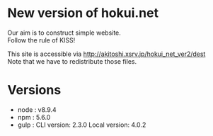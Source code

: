 # New version of hokui.net 
Our aim is to construct simple website.   
Follow the rule of KISS! 

This site is accessible via http://akitoshi.xsrv.jp/hokui_net_ver2/dest   
Note that we have to redistribute those files.  


# Versions 
- node : v8.9.4
- npm : 5.6.0
- gulp : 
CLI version: 2.3.0
Local version: 4.0.2





